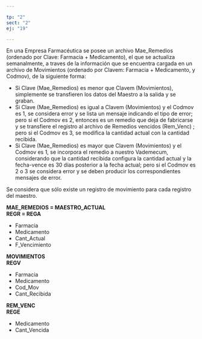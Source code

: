 ```yaml
---

tp: "2"
sect: "2"
ej: "19"

---
```


En una Empresa Farmacéutica se posee un archivo Mae_Remedios (ordenado por Clave: Farmacia + Medicamento), el que se actualiza semanalmente, a traves de la información que se encuentra cargada en un archivo de Movimientos (ordenado por Clavem: Farmacia + Medicamento, y Codmov), de la siguiente forma:  
- Si Clave (Mae_Remedios) es menor que Clavem (Movimientos), simplemente se transfieren los datos del Maestro a la salida y se graban.  
- Si Clave (Mae_Remedios) es igual a Clavem (Movimientos) y el Codmov es 1, se considera error y se lista un mensaje indicando el tipo de error; pero si el Codmov es 2, entonces  es un remedio que deja de fabricarse y se transfiere el registro al archivo de Remedios vencidos (Rem_Venc) ; pero si el Codmov es 3, se modifica la cantidad actual con la cantidad recibida.  
- Si Clave (Mae_Remedios) es mayor que Clavem (Movimientos) y el Codmov es 1, se incorpora el remedio a nuestro Vademecum, considerando que la cantidad recibida configura la cantidad actual y la fecha-vence es 30 días posterior a la fecha actual; pero si el Codmov es 2 o 3 se considera error y se deben producir los correspondientes mensajes de error.  

Se considera que sólo existe un registro de movimiento para cada registro del maestro.  

**MAE_REMEDIOS = MAESTRO_ACTUAL  
REGR = REGA**
<ul class='fileul'>
	<li class='clave'>Farmacia
	<li class='clave'>Medicamento
	<li>Cant_Actual
	<li>F_Vencimiento
</ul>

**MOVIMIENTOS  
REGV**
<ul class='fileul'>
	<li class='clave'>Farmacia
	<li class='clave'>Medicamento
	<li class='clave'>Cod_Mov
	<li>Cant_Recibida
</ul>

**REM_VENC  
REGE**
<ul class='fileul'>
	<li class='clave'>Medicamento
	<li>Cant_Vencida
</ul>